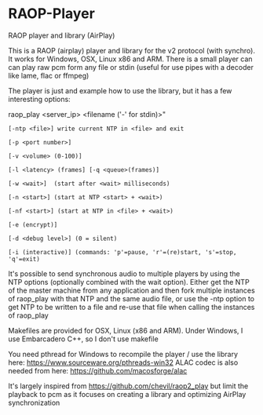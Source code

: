 # RAOP-Player
RAOP player and library (AirPlay)

This is a RAOP (airplay) player and library for the v2 protocol (with synchro). It works for Windows, OSX, Linux x86 and ARM. 
There is a small player can can play raw pcm form any file or stdin (useful for use pipes with a decoder like lame, flac or ffmpeg)

The player is just and example how to use the library, but it has a few interesting options:

raop_play <options> <server_ip> <filename ('-' for stdin)>"

	[-ntp <file>] write current NTP in <file> and exit
	
	[-p <port number>]
	
	[-v <volume> (0-100)]
	
	[-l <latency> (frames] [-q <queue>(frames)]
	
	[-w <wait>]  (start after <wait> milliseconds)
	
	[-n <start>] (start at NTP <start> + <wait>)
	
	[-nf <start>] (start at NTP in <file> + <wait>)
	
	[-e (encrypt)]
	
	[-d <debug level>] (0 = silent)
	
	[-i (interactive)] (commands: 'p'=pause, 'r'=(re)start, 's'=stop, 'q'=exit)
	
It's possible to send synchronous audio to multiple players by using the NTP options (optionally combined with the wait option).
Either get the NTP of the master machine from any application and then fork multiple instances of raop_play with that NTP and
the same audio file, or use the -ntp option to get NTP to be written to a file and re-use that file when calling the instances of 
raop_play

Makefiles are provided for OSX, Linux (x86 and ARM). Under Windows, I use Embarcadero C++, so I don't use makefile

You need pthread for Windows to recompile the player / use the library here: https://www.sourceware.org/pthreads-win32
ALAC codec is also needed from here: https://github.com/macosforge/alac

It's largely inspired from https://github.com/chevil/raop2_play but limit the playback to pcm as it focuses on creating a library and optimizing AirPlay synchronization 
